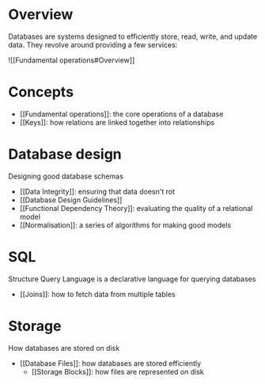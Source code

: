 # Overview
Databases are systems designed to efficiently store, read, write, and update data. They revolve around providing a few services:

![[Fundamental operations#Overview]]

# Concepts
- [[Fundamental operations]]: the core operations of a database
- [[Keys]]: how relations are linked together into relationships

# Database design
Designing good database schemas

- [[Data Integrity]]: ensuring that data doesn't rot
- [[Database Design Guidelines]]
- [[Functional Dependency Theory]]: evaluating the quality of a relational model
- [[Normalisation]]: a series of algorithms for making good models

# SQL
Structure Query Language is a declarative language for querying databases

- [[Joins]]: how to fetch data from multiple tables

# Storage
How databases are stored on disk

- [[Database Files]]: how databases are stored efficiently
	- [[Storage Blocks]]: how files are represented on disk